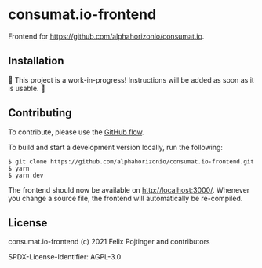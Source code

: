 # consumat.io-frontend

Frontend for https://github.com/alphahorizonio/consumat.io.

## Installation

🚧 This project is a work-in-progress! Instructions will be added as soon as it is usable. 🚧

## Contributing

To contribute, please use the [GitHub flow](https://guides.github.com/introduction/flow/).

To build and start a development version locally, run the following:

```shell
$ git clone https://github.com/alphahorizonio/consumat.io-frontend.git
$ yarn
$ yarn dev
```

The frontend should now be available on [http://localhost:3000/](http://localhost:3000/). Whenever you change a source file, the frontend will automatically be re-compiled.

## License

consumat.io-frontend (c) 2021 Felix Pojtinger and contributors

SPDX-License-Identifier: AGPL-3.0
